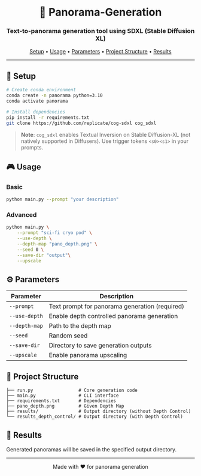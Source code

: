 <div align="center">

# 🌅 Panorama-Generation

### Text-to-panorama generation tool using SDXL (Stable Diffusion XL)

[Setup](#setup) • [Usage](#usage) • [Parameters](#parameters) • [Project Structure](#project-structure) • [Results](#results)

</div>

---

## 🚀 Setup

```bash
# Create conda environment
conda create -n panorama python=3.10
conda activate panorama

# Install dependencies
pip install -r requirements.txt
git clone https://github.com/replicate/cog-sdxl cog_sdxl
```

> **Note**: `cog_sdxl` enables Textual Inversion on Stable Diffusion-XL (not natively supported in Diffusers). Use trigger tokens `<s0><s1>` in your prompts.

## 🎮 Usage

### Basic
```bash
python main.py --prompt "your description"
```

### Advanced
```bash
python main.py \
    --prompt "sci-fi cryo pod" \
    --use-depth \
    --depth-map "pano_depth.png" \
    --seed 0 \
    --save-dir "output"\
    --upscale
```

## ⚙️ Parameters

| Parameter | Description |
|-----------|-------------|
| `--prompt` | Text prompt for panorama generation (required) |
| `--use-depth` | Enable depth controlled panorama generation |
| `--depth-map` | Path to the depth map |
| `--seed` | Random seed |
| `--save-dir` | Directory to save generation outputs |
| `--upscale` | Enable panorama upscaling |

## 📁 Project Structure
```
├── run.py                 # Core generation code
├── main.py                # CLI interface
├── requirements.txt       # Dependencies
├── pano_depth.png         # Given Depth Map
├── results/               # Output directory (without Depth Control)
└── results_depth_control/ # Output directory (with Depth Control)
```

## 🎨 Results
Generated panoramas will be saved in the specified output directory.

---
<div align="center">
Made with ❤️ for panorama generation
</div>